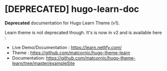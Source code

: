 # [DEPRECATED] hugo-learn-doc
**Deprecated** documentation for Hugo Learn Theme (v1).

Learn theme is not deprecated though. It's is now in v2 and is available here : 
- Live Demo/Documentation : https://learn.netlify.com/
- Theme : https://github.com/matcornic/hugo-theme-learn
- Documentation: https://github.com/matcornic/hugo-theme-learn/tree/master/exampleSite
